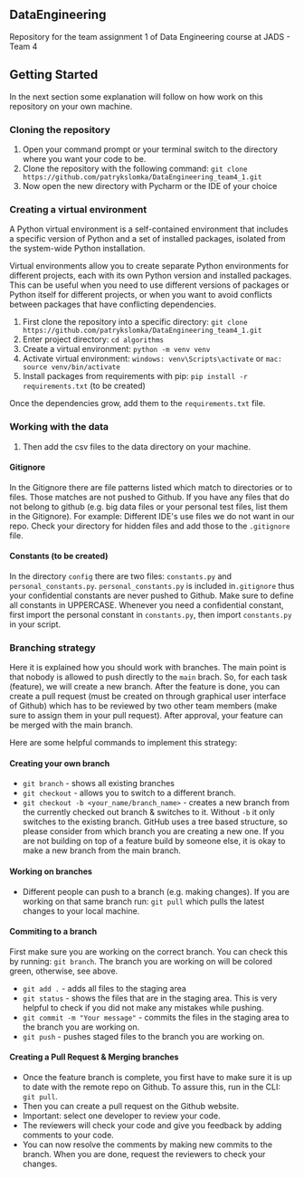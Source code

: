 ## DataEngineering
Repository for the team assignment 1 of Data Engineering course at JADS - Team 4

## Getting Started

In the next section some explanation will follow on how work on this repository on your own machine.

### Cloning the repository

1. Open your command prompt or your terminal switch to the directory where you want your code to be.
2. Clone the repository with the following command: `git clone https://github.com/patrykslomka/DataEngineering_team4_1.git`
3. Now open the new directory with Pycharm or the IDE of your choice

### Creating a virtual environment

A Python virtual environment is a self-contained environment that includes a specific version of Python and a set of
installed packages, isolated from the system-wide Python installation.

Virtual environments allow you to create separate Python environments for different projects, each with its own Python
version and installed packages. This can be useful when you need to use different versions of packages or Python itself
for different projects, or when you want to avoid conflicts between packages that have conflicting dependencies.

1. First clone the repository into a specific directory: `git clone https://github.com/patrykslomka/DataEngineering_team4_1.git`
2. Enter project directory: `cd algorithms`
3. Create a virtual environment: `python -m venv venv`
4. Activate virtual environment: `windows: venv\Scripts\activate` or `mac: source venv/bin/activate`
5. Install packages from requirements with pip: `pip install -r requirements.txt` (to be created)

Once the dependencies grow, add them to the `requirements.txt` file.

### Working with the data

1. Then add the csv files to the data directory on your machine.

#### Gitignore

In the Gitignore there are file patterns listed which match to directories or to files. Those matches are not pushed to
Github. If you have any files that do not belong to github (e.g. big data files or your personal test files, list them
in the Gitignore). For example: Different IDE's use files we do not want in our repo. Check your directory for hidden
files and add those to the `.gitignore` file.

#### Constants (to be created)

In the directory `config` there are two files: `constants.py` and `personal_constants.py`.  `personal_constants.py` is
included in`.gitignore` thus your confidential constants
are never pushed to Github. Make sure to define all constants in UPPERCASE. Whenever you need a confidential constant,
first import the personal constant in `constants.py`, then import `constants.py` in your script.

### Branching strategy

Here it is explained how you should work with branches. The main point is that nobody is allowed to push directly to the
`main` brach. So, for each task (feature), we will create a new branch. After the feature is done, you can create a pull
request (must be created on through graphical user interface of Github) which has to be reviewed by two other team members (make sure to assign them in your pull request). After approval, your feature can be merged with the main branch.

Here are some helpful commands to implement this strategy:

#### Creating your own branch

- `git branch` - shows all existing branches
- `git checkout` - allows you to switch to a different branch.
- `git checkout -b <your_name/branch_name>` - creates a new branch from the currently checked out branch & switches to it.
  Without `-b` it only switches to the existing branch. GitHub uses a tree based structure, so please consider from
  which branch you are creating a new one. If you are not building on top of a feature build by someone else, it is okay 
to make a new branch from the main branch.

#### Working on branches

- Different people can push to a branch (e.g. making changes). If you are working on that same branch run: `git pull`
  which pulls the latest changes to your local machine.

#### Commiting to a branch
First make sure you are working on the correct branch. You can check this by running: `git branch`. The branch you
are working on will be colored green, otherwise, see above.
- `git add .` - adds all files to the staging area
- `git status` - shows the files that are in the staging area. This is very helpful to check if you did not make any
  mistakes while pushing.
- `git commit -m "Your message"` - commits the files in the staging area to the branch you are working on.
- `git push` - pushes staged files to the branch you are working on.

#### Creating a Pull Request & Merging branches

- Once the feature branch is complete, you first have to make sure it is up to date with the remote repo on Github. To
  assure this, run in the CLI: `git pull`.
- Then you can create a pull request on the Github website.
- Important: select one developer to review your code.
- The reviewers will check your code and give you feedback by adding comments to your code.
- You can now resolve the comments by making new commits to the branch. When you are done, request the reviewers to
check your changes.
